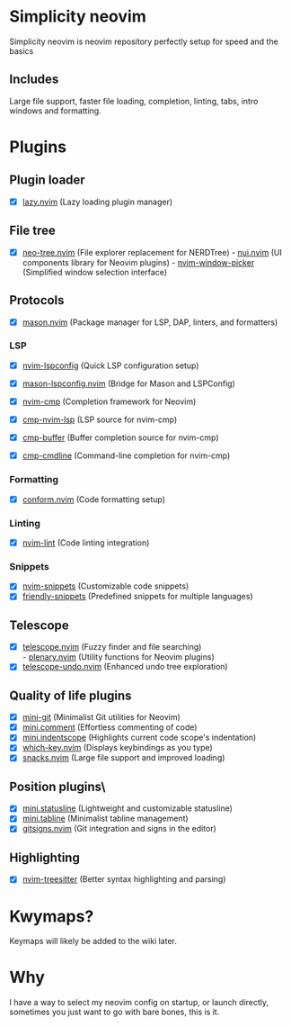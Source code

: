 # Simplicity neovim  

Simplicity neovim is neovim repository perfectly setup for speed and the basics

## Includes

Large file support, faster file loading, completion, linting, tabs, intro windows and formatting.

# Plugins
## Plugin loader
- [x] [lazy.nvim](https://github.com/folke/lazy.nvim) (Lazy loading plugin manager)  

## File tree
- [x] [neo-tree.nvim](https://github.com/nvim-neo-tree/neo-tree.nvim) (File explorer replacement for NERDTree)
           - [nui.nvim](https://github.com/MunifTanjim/nui.nvim) (UI components library for Neovim plugins)
           - [nvim-window-picker](https://github.com/s1n7ax/nvim-window-picker) (Simplified window selection interface)  

## Protocols
- [x] [mason.nvim](https://github.com/williamboman/mason.nvim) (Package manager for LSP, DAP, linters, and formatters)  

### LSP
- [x] [nvim-lspconfig](https://github.com/neovim/nvim-lspconfig) (Quick LSP configuration setup)  
- [x] [mason-lspconfig.nvim](https://github.com/williamboman/mason-lspconfig.nvim) (Bridge for Mason and LSPConfig)  

- [x] [nvim-cmp](https://github.com/hrsh7th/nvim-cmp) (Completion framework for Neovim)  
- [x] [cmp-nvim-lsp](https://github.com/hrsh7th/cmp-nvim-lsp) (LSP source for nvim-cmp)  
- [x] [cmp-buffer](https://github.com/hrsh7th/cmp-buffer) (Buffer completion source for nvim-cmp)  
- [x] [cmp-cmdline](https://github.com/hrsh7th/cmp-cmdline) (Command-line completion for nvim-cmp)  

### Formatting
- [x] [conform.nvim](https://github.com/stevearc/conform.nvim) (Code formatting setup)  

### Linting
- [x] [nvim-lint](https://github.com/mfussenegger/nvim-lint) (Code linting integration)  

### Snippets
- [x] [nvim-snippets](https://github.com/garymjr/nvim-snippets) (Customizable code snippets)  
- [x] [friendly-snippets](https://github.com/rafamadriz/friendly-snippets) (Predefined snippets for multiple languages)  

## Telescope
- [x] [telescope.nvim](https://github.com/nvim-telescope/telescope.nvim) (Fuzzy finder and file searching)  
           - [plenary.nvim](https://github.com/nvim-lua/plenary.nvim) (Utility functions for Neovim plugins)  
- [x] [telescope-undo.nvim](https://github.com/debugloop/telescope-undo.nvim) (Enhanced undo tree exploration)  

## Quality of life plugins
- [x] [mini-git](https://github.com/echasnovski/mini-git) (Minimalist Git utilities for Neovim)  
- [x] [mini.comment](https://github.com/echasnovski/mini.comment) (Effortless commenting of code)  
- [x] [mini.indentscope](https://github.com/echasnovski/mini.indentscope) (Highlights current code scope's indentation)
- [x] [which-key.nvim](https://github.com/folke/which-key.nvim) (Displays keybindings as you type)
- [x] [snacks.nvim](https://github.com/folke/snacks.nvim) (Large file support and improved loading)

## Position plugins\
- [x] [mini.statusline](https://github.com/echasnovski/mini.statusline) (Lightweight and customizable statusline)  
- [x] [mini.tabline](https://github.com/echasnovski/mini.tabline) (Minimalist tabline management)  
- [x] [gitsigns.nvim](https://github.com/lewis6991/gitsigns.nvim) (Git integration and signs in the editor)  

## Highlighting
- [x] [nvim-treesitter](https://github.com/nvim-treesitter/nvim-treesitter) (Better syntax highlighting and parsing)  

# Kwymaps?
Keymaps will likely be added to the wiki later.  

# Why
I have a way to select my neovim config on startup, or launch directly, sometimes you just want to go with bare bones, this is it.  
